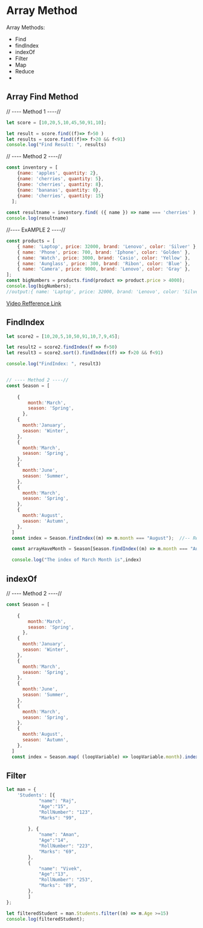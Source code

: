 
# Array Method

Array Methods:
- Find 
- findIndex
- indexOf
- Filter
- Map 
- Reduce
- 


## Array Find Method


// ---- Method 1 ----//
```javascript
let score = [10,20,5,10,45,50,91,10];

let result = score.find((f)=> f>50 )
let results = score.find((f)=> f>20 && f<91)
console.log("Find Result: ", results)
```

// ---- Method 2 ----//
```javascript
const inventory = [
    {name: 'apples', quantity: 2},
    {name: 'cherries', quantity: 5},
    {name: 'cherries', quantity: 8},
    {name: 'bananas', quantity: 0},
    {name: 'cherries', quantity: 15}
  ];
  
const resultname = inventory.find( ({ name }) => name === 'cherries' );
console.log(resultname)
```

//---- ExAMPLE 2 ----//
```javascript
const products = [
    { name: 'Laptop', price: 32000, brand: 'Lenovo', color: 'Silver' },
    { name: 'Phone', price: 700, brand: 'Iphone', color: 'Golden' },
    { name: 'Watch', price: 3000, brand: 'Casio', color: 'Yellow' },
    { name: 'Aunglass', price: 300, brand: 'Ribon', color: 'Blue' },
    { name: 'Camera', price: 9000, brand: 'Lenovo', color: 'Gray' },
];
const bigNumbers = products.find(product => product.price > 4000);
console.log(bigNumbers);
//output:{ name: 'Laptop', price: 32000, brand: 'Lenovo', color: 'Silver' }
```

[Video Refference Link](https://www.youtube.com/watch?v=jz8Vo6Df57c&list=TLPQMDEwMTIwMjPOXvynotCRtA&index=5)

## FindIndex

```javascript
let score2 = [10,20,5,10,50,91,10,7,9,45];

let result2 = score2.findIndex(f => f>50)
let result3 = score2.sort().findIndex((f) => f>20 && f<91)

console.log("FindIndex: ", result3)
```

```javascript

// ---- Method 2 ----//
const Season = [
    
    {
        month:'March',
        season: 'Spring',
      },
    {
      month:'January',
      season: 'Winter',
    },
    {
      month:'March',
      season: 'Spring',
    },
    {
      month:'June',
      season: 'Summer',
    },
    {
      month:'March',
      season: 'Spring',
    },
    {
      month:'August',
      season: 'Autumn',
    },
  ]
  const index = Season.findIndex((m) => m.month === "August");  //-- Return Index 5

  const arrayHaveMonth = Season[Season.findIndex((m) => m.month === "August")];  //-- Return Index Values

  console.log("The index of March Month is",index)
```


## indexOf

// ---- Method 2 ----//
```javascript
const Season = [
    
    {
        month:'March',
        season: 'Spring',
      },
    {
      month:'January',
      season: 'Winter',
    },
    {
      month:'March',
      season: 'Spring',
    },
    {
      month:'June',
      season: 'Summer',
    },
    {
      month:'March',
      season: 'Spring',
    },
    {
      month:'August',
      season: 'Autumn',
    },
  ]
  const index = Season.map( (loopVariable) => loopVariable.month).indexOf("March");  //-- Return Index 0

```
## Filter

```javascript
let man = {
	'Students': [{
			"name": "Raj",
			"Age":"15",
			"RollNumber": "123",
			"Marks": "99",
			
		}, {
			"name": "Aman",
			"Age":"14",
			"RollNumber": "223",
			"Marks": "69",
		},
		{
			"name": "Vivek",
			"Age":"13",
			"RollNumber": "253",
			"Marks": "89",
		},
		]
};

let filteredStudent = man.Students.filter((m) => m.Age >=15)
console.log(filteredStudent);

```